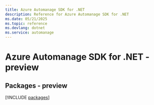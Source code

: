 ```yaml
---
title: Azure Automanage SDK for .NET
description: Reference for Azure Automanage SDK for .NET
ms.date: 05/21/2025
ms.topic: reference
ms.devlang: dotnet
ms.service: automanage
---
```

# Azure Automanage SDK for .NET - preview
## Packages - preview
[!INCLUDE [packages](automanage-index.md)]